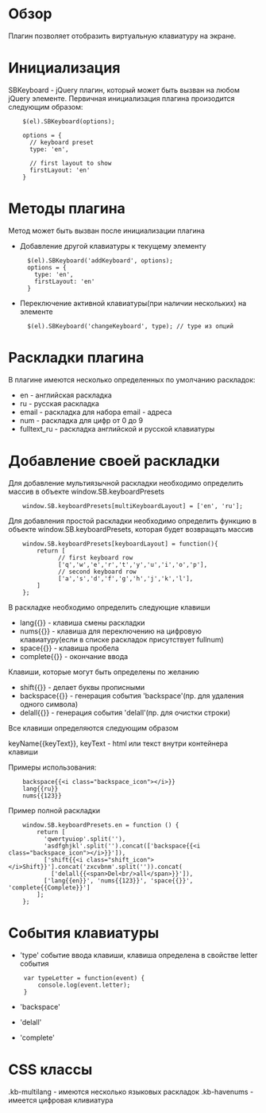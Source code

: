 # Обзор

Плагин позволяет отобразить виртуальную клавиатуру на экране.

# Инициализация

SBKeyboard - jQuery плагин, который может быть вызван на любом jQuery элементе.
Первичная инициализация плагина произодится следующим образом:

        $(el).SBKeyboard(options);

        options = {
          // keyboard preset
          type: 'en',

          // first layout to show
          firstLayout: 'en'
        }

# Методы плагина

Метод может быть вызван после инициализации плагина

- Добавление другой клавиатуры к текущему элементу

        $(el).SBKeyboard('addKeyboard', options);
        options = {
          type: 'en',
          firstLayout: 'en'
        }

- Переключение активной клавиатуры(при наличии нескольких) на элементе

        $(el).SBKeyboard('changeKeyboard', type); // type из опций

# Раскладки плагина

В плагине имеются несколько определенных по умолчанию раскладок:

- en - английская раскладка
- ru - русская раскладка
- email - раскладка для набора email - адреса
- num - раскладка для цифр от 0 до 9
- fulltext_ru - раскладка английской и русской клавиатуры

# Добавление своей раскладки

Для добавление мультиязычной раскладки необходимо определить массив в объекте window.SB.keyboardPresets

        window.SB.keyboardPresets[multiKeyboardLayout] = ['en', 'ru'];

Для добавления простой раскладки необходимо определить функцию в объекте window.SB.keyboardPresets, которая
будет возвращать массив

        window.SB.keyboardPresets[keyboardLayout] = function(){
            return [
                  // first keyboard row
                  ['q','w','e','r','t','y','u','i','o','p'],
                  // second keyboard row
                  ['a','s','d','f','g','h','j','k','l'],
            ]
        };

В раскладке необходимо определить следующие клавиши

- lang{{}}     - клавиша смены раскладки
- nums{{}}     - клавиша для переключению на цифровую клавиатуру(если в списке раскладок присутствует fullnum)
- space{{}}    - клавиша пробела
- complete{{}} - окончание ввода

Клавиши, которые могут быть определены по желанию

- shift{{}}     - делает буквы прописными
- backspace{{}} - генерация события 'backspace'(пр. для удаления одного символа)
- delall{{}}    - генерация события 'delall'(пр. для очистки строки)

Все клавиши определяются следующим образом

keyName{{keyText}}, keyText - html или текст внутри контейнера клавиши

Примеры использования:

        backspace{{<i class="backspace_icon"></i>}}
        lang{{ru}}
        nums{{123}}

Пример полной раскладки

        window.SB.keyboardPresets.en = function () {
            return [
              'qwertyuiop'.split(''),
              'asdfghjkl'.split('').concat(['backspace{{<i class="backspace_icon"></i>}}']),
              ['shift{{<i class="shift_icon"></i>Shift}}'].concat('zxcvbnm'.split('')).concat(
                ['delall{{<span>Del<br/>all</span>}}']),
              ['lang{{en}}', 'nums{{123}}', 'space{{}}', 'complete{{Complete}}']
            ];
        };

# События клавиатуры

 - 'type' событие ввода клавиши, клавиша определена в свойстве letter события

        var typeLetter = function(event) {
            console.log(event.letter);
        }

 - 'backspace'
 - 'delall'
 - 'complete'

# CSS классы

.kb-multilang  - имеются несколько языковых раскладок
.kb-havenums   - имеется цифровая кливиатура

